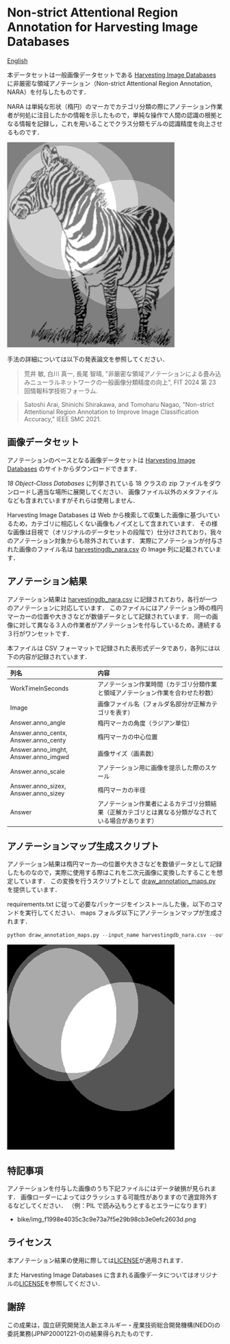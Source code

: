 # Non-strict Attentional Region Annotation for Harvesting Image Databases

[English](README.md)

本データセットは一般画像データセットである [Harvesting Image Databases](https://www.robots.ox.ac.uk/~vgg/data/mkdb/index.html) に非厳密な領域アノテーション（Non-strict Attentional Region Annotation, NARA）を付与したものです．

NARA は単純な形状（楕円）のマーカでカテゴリ分類の際にアノテーション作業者が何処に注目したかの情報を示したもので，単純な操作で人間の認識の根拠となる情報を記録し，これを用いることでクラス分類モデルの認識精度を向上させるものです．

<img src="sample_images/blend_00001.png"
 alt="Example of blended image">

手法の詳細については以下の発表論文を参照してください．

> 荒井 敏, 白川 真一, 長尾 智晴,
> "非厳密な領域アノテーションによる畳み込みニューラルネットワークの一般画像分類精度の向上",
> FIT 2024 第 23 回情報科学技術フォーラム.

> Satoshi Arai, Shinichi Shirakawa, and Tomoharu Nagao,
> "Non-strict Attentional Region Annotation to Improve Image
> Classification Accuracy," IEEE SMC 2021.

## 画像データセット

アノテーションのベースとなる画像データセットは [Harvesting Image Databases](https://www.robots.ox.ac.uk/~vgg/data/mkdb/index.html) のサイトからダウンロードできます．

*18 Object-Class Databases* に列挙されている 18 クラスの zip ファイルをダウンロードし適当な場所に展開してください．
画像ファイル以外のメタファイルなども含まれていますがそれらは使用しません．

Harvesting Image Databases は Web から検索して収集した画像に基づいているため，カテゴリに相応しくない画像もノイズとして含まれています．
その様な画像は目視で（オリジナルのデータセットの段階で）仕分けされており，我々のアノテーション対象からも除外されています．
実際にアノテーションが付与された画像のファイル名は [harvestingdb_nara.csv](harvestingdb_nara.csv) の Image 列に記載されています．

## アノテーション結果

アノテーション結果は [harvestingdb_nara.csv](harvestingdb_nara.csv) に記録されており，各行が一つのアノテーションに対応しています．
このファイルにはアノテーション時の楕円マーカーの位置や大きさなどが数値データとして記録されています．
同一の画像に対して異なる３人の作業者がアノテーションを付与しているため，連続する３行がワンセットです．

本ファイルは CSV フォーマットで記録された表形式データであり，各列には以下の内容が記録されています．

| 列名 | 内容 |
|:-|:-|
| WorkTimeInSeconds | アノテーション作業時間（カテゴリ分類作業と領域アノテーション作業を合わせた秒数） |
| Image | 画像ファイル名（フォルダ名部分が正解カテゴリを表す） |
| Answer.anno_angle | 楕円マーカの角度（ラジアン単位） |
| Answer.anno_centx, Answer.anno_centy | 楕円マーカの中心位置 |
| Answer.anno_imght, Answer.anno_imgwd | 画像サイズ（画素数） |
| Answer.anno_scale | アノテーション用に画像を提示した際のスケール |
| Answer.anno_sizex, Answer.anno_sizey | 楕円マーカの半径 |
| Answer | アノテーション作業者によるカテゴリ分類結果（正解カテゴリとは異なる分類がなされている場合があります） |

## アノテーションマップ生成スクリプト

アノテーション結果は楕円マーカ―の位置や大きさなどを数値データとして記録したものなので，実際に使用する際はこれを二次元画像に変換したすることを想定しています．
この変換を行うスクリプトとして [draw_annotation_maps.py](draw_annotation_maps.py) を提供しています．

requirements.txt に従って必要なパッケージをインストールした後，以下のコマンドを実行してください．
maps フォルダ以下にアノテーションマップが生成されます．

```python
python draw_annotation_maps.py --input_name harvestingdb_nara.csv --output_dir maps
```

<img src="sample_images/map_00001.png"
 alt="Example of annotation map">

## 特記事項

アノテーションを付与した画像のうち下記ファイルにはデータ破損が見られます．
画像ローダーによってはクラッシュする可能性がありますので適宜除外するなどしてください．
（例：PIL で読み込もうとするとエラーになります）

- bike/img_f1998e4035c3c9e73a7f5e29b98cb3e0efc2603d.png

## ライセンス

本アノテーション結果の使用に際しては[LICENSE](LICENSE.txt)が適用されます．

また Harvesting Image Databases に含まれる画像データについてはオリジナルの[LICENSE](https://www.robots.ox.ac.uk/~vgg/data/mkdb/LICENSE.TXT)を参照してください．

## 謝辞

この成果は，国立研究開発法人新エネルギー・産業技術総合開発機構(NEDO)の委託業務(JPNP20001221-0)の結果得られたものです．
